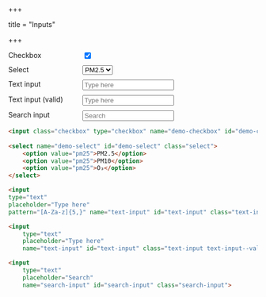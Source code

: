 +++

title = "Inputs"

+++



<div style="
width: 600px;
display: grid;
grid-template-columns: 1fr 3fr;
row-gap: 10px;">
<div>Checkbox</div>      
<div>   
<input class="checkbox" type="checkbox" name="demo-checkbox" id="demo-checkbox" checked/>
</div>
<div>Select</div>      
<div>   
<select name="demo-select" id="demo-select" class="select">
    <option value="pm25">PM2.5</option>
    <option value="pm25">PM10</option>
    <option value="pm25">O₃</option>
</select>
</div>
<div>Text input</div>   
<div>
<input 
type="text" 
placeholder="Type here"
pattern="[A-Za-z]{5,}" name="text-input" id="text-input" class="text-input">
</div>
<div>Text input (valid)</div>  
<div><input 
    type="text" 
    placeholder="Type here"
    name="text-input" id="text-input" class="text-input text-input--valid">
</div>
<div>Search input</div>  
<div><input 
    type="text" 
    placeholder="Search"
    name="search-input" id="search-input" class="search-input">
</div>
</div>

```html
<input class="checkbox" type="checkbox" name="demo-checkbox" id="demo-checkbox" checked/>
 
<select name="demo-select" id="demo-select" class="select">
    <option value="pm25">PM2.5</option>
    <option value="pm25">PM10</option>
    <option value="pm25">O₃</option>
</select>

<input 
type="text" 
placeholder="Type here"
pattern="[A-Za-z]{5,}" name="text-input" id="text-input" class="text-input">

<input 
    type="text" 
    placeholder="Type here"
    name="text-input" id="text-input" class="text-input text-input--valid">

<input 
    type="text" 
    placeholder="Search"
    name="search-input" id="search-input" class="search-input">

```